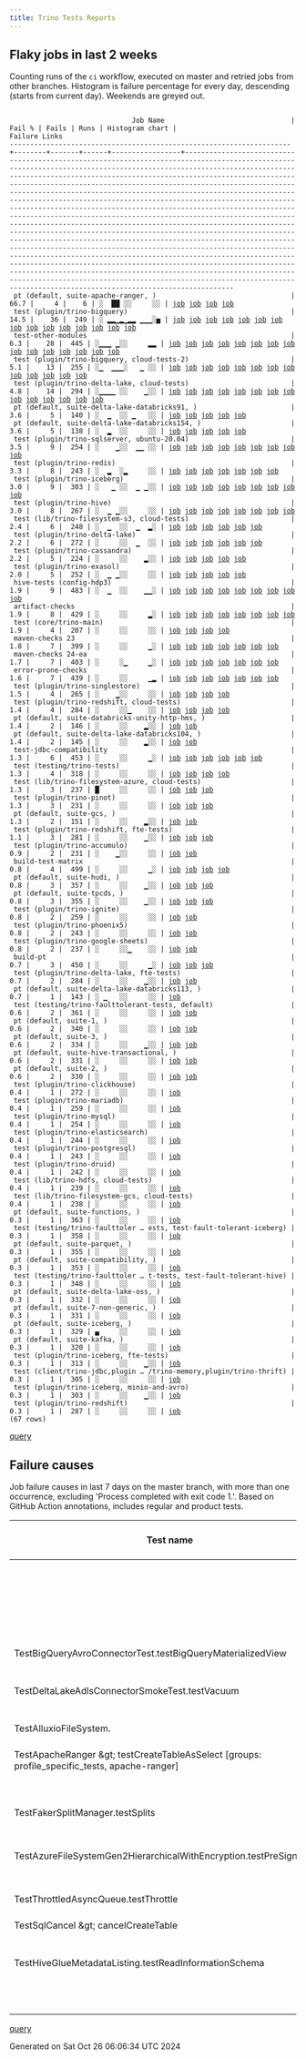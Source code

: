```yaml
---
title: Trino Tests Reports
---
```


## Flaky jobs in last 2 weeks

Counting runs of the `ci` workflow, executed on master and retried jobs from other branches.
Histogram is failure percentage for every day, descending (starts from current day).
Weekends are greyed out.
<pre><code>
                              Job Name                               | Fail % | Fails | Runs | Histogram chart |                                                                                                                                                                                                                                                                                                                                                                                                                                                                                                                                                                                                                  Failure Links                                                                                                                                                                                                                                                                                                                                                                                                                                                                                                                                                                                                                   
---------------------------------------------------------------------+--------+-------+------+-----------------+--------------------------------------------------------------------------------------------------------------------------------------------------------------------------------------------------------------------------------------------------------------------------------------------------------------------------------------------------------------------------------------------------------------------------------------------------------------------------------------------------------------------------------------------------------------------------------------------------------------------------------------------------------------------------------------------------------------------------------------------------------------------------------------------------------------------------------------------------------------------------------------------------------------------------------------------------------------------------------------------------------------------------------------------------------------------------------------------------------------------------------------------------------------------------------------------------------------------------------------------------
 pt (default, suite-apache-ranger, )                                 |   66.7 |     4 |    6 | ░  ██ ░░     ░░ | <a href="https://github.com/trinodb/trino/actions/runs/11474650113/job/31931316229">job</a> <a href="https://github.com/trinodb/trino/actions/runs/11475710373/job/31934638391">job</a> <a href="https://github.com/trinodb/trino/actions/runs/11484459097/job/31962769344">job</a> <a href="https://github.com/trinodb/trino/actions/runs/11466001479/job/31906256907">job</a>                                                                                                                                                                                                                                                                                                                                                                                                                                                                                                                                                                                                                                                                                                                                                                                                                                                                                                                  
 test (plugin/trino-bigquery)                                        |   14.5 |    36 |  249 | ░ ▂▂▁▂▁▂▂ ▁▁▁░▅ | <a href="https://github.com/trinodb/trino/actions/runs/11511346603/job/32044673588">job</a> <a href="https://github.com/trinodb/trino/actions/runs/11498429965/job/32004267237">job</a> <a href="https://github.com/trinodb/trino/actions/runs/11498830417/job/32005558499">job</a> <a href="https://github.com/trinodb/trino/actions/runs/11509181287/job/32038827244">job</a> <a href="https://github.com/trinodb/trino/actions/runs/11478815806/job/31943851046">job</a> <a href="https://github.com/trinodb/trino/actions/runs/11485165427/job/31964678267">job</a> <a href="https://github.com/trinodb/trino/actions/runs/11486370426/job/31968576914">job</a> <a href="https://github.com/trinodb/trino/actions/runs/11486859073/job/31970152565">job</a> <a href="https://github.com/trinodb/trino/actions/runs/11488326409/job/31974869351">job</a> <a href="https://github.com/trinodb/trino/actions/runs/11458751461/job/31881870267">job</a> <a href="https://github.com/trinodb/trino/actions/runs/11463950311/job/31899103201">job</a> <a href="https://github.com/trinodb/trino/actions/runs/11431314729/job/31800158019">job</a> <a href="https://github.com/trinodb/trino/actions/runs/11431666809/job/31801003723">job</a> <a href="https://github.com/trinodb/trino/actions/runs/11438245851/job/31819505860">job</a> <a href="https://github.com/trinodb/trino/actions/runs/11438245851/job/31819505860">job</a>  
 test-other-modules                                                  |    6.3 |    28 |  445 | ░▁▁▁ ▁░░     ▂▂ | <a href="https://github.com/trinodb/trino/actions/runs/11510548671/job/32042546422">job</a> <a href="https://github.com/trinodb/trino/actions/runs/11510548671/job/32042546422">job</a> <a href="https://github.com/trinodb/trino/actions/runs/11510548671/job/32043106652">job</a> <a href="https://github.com/trinodb/trino/actions/runs/11510548671/job/32043106652">job</a> <a href="https://github.com/trinodb/trino/actions/runs/11513454496/job/32050184041">job</a> <a href="https://github.com/trinodb/trino/actions/runs/11504748902/job/32024931689">job</a> <a href="https://github.com/trinodb/trino/actions/runs/11507317315/job/32033218876">job</a> <a href="https://github.com/trinodb/trino/actions/runs/11509181287/job/32038804199">job</a> <a href="https://github.com/trinodb/trino/actions/runs/11481568288/job/31952564620">job</a> <a href="https://github.com/trinodb/trino/actions/runs/11485165427/job/31964607680">job</a> <a href="https://github.com/trinodb/trino/actions/runs/11487102368/job/31970891007">job</a> <a href="https://github.com/trinodb/trino/actions/runs/11458751461/job/31881803336">job</a> <a href="https://github.com/trinodb/trino/actions/runs/11467666093/job/31911074971">job</a> <a href="https://github.com/trinodb/trino/actions/runs/11448477750/job/31852096810">job</a> <a href="https://github.com/trinodb/trino/actions/runs/11448477750/job/31852096810">job</a>  
 test (plugin/trino-bigquery, cloud-tests-2)                         |    5.1 |    13 |  255 | ░▁  ▁▁▁░   ▁ ░░ | <a href="https://github.com/trinodb/trino/actions/runs/11515778575/job/32057158027">job</a> <a href="https://github.com/trinodb/trino/actions/runs/11515778575/job/32057158027">job</a> <a href="https://github.com/trinodb/trino/actions/runs/11485159625/job/31964646515">job</a> <a href="https://github.com/trinodb/trino/actions/runs/11459618886/job/31884567035">job</a> <a href="https://github.com/trinodb/trino/actions/runs/11459618886/job/31884567035">job</a> <a href="https://github.com/trinodb/trino/actions/runs/11462480352/job/31894083628">job</a> <a href="https://github.com/trinodb/trino/actions/runs/11438245851/job/31819506631">job</a> <a href="https://github.com/trinodb/trino/actions/runs/11438245851/job/31819506631">job</a> <a href="https://github.com/trinodb/trino/actions/runs/11438245851/job/31822456669">job</a> <a href="https://github.com/trinodb/trino/actions/runs/11438245851/job/31822456669">job</a> <a href="https://github.com/trinodb/trino/actions/runs/11422842598/job/31781320179">job</a> <a href="https://github.com/trinodb/trino/actions/runs/11337589498/job/31529451339">job</a> <a href="https://github.com/trinodb/trino/actions/runs/11350021672/job/31567562937">job</a>                                                                                                                                                                  
 test (plugin/trino-delta-lake, cloud-tests)                         |    4.8 |    14 |  294 | ░▁▁▁▁ ░░    ▁░░ | <a href="https://github.com/trinodb/trino/actions/runs/11514105566/job/32052097734">job</a> <a href="https://github.com/trinodb/trino/actions/runs/11515826667/job/32057300427">job</a> <a href="https://github.com/trinodb/trino/actions/runs/11519292158/job/32068014481">job</a> <a href="https://github.com/trinodb/trino/actions/runs/11507317315/job/32033279899">job</a> <a href="https://github.com/trinodb/trino/actions/runs/11509181287/job/32038829409">job</a> <a href="https://github.com/trinodb/trino/actions/runs/11477122391/job/31938603612">job</a> <a href="https://github.com/trinodb/trino/actions/runs/11477122391/job/31938603612">job</a> <a href="https://github.com/trinodb/trino/actions/runs/11477122391/job/31938603612">job</a> <a href="https://github.com/trinodb/trino/actions/runs/11479497645/job/31946001787">job</a> <a href="https://github.com/trinodb/trino/actions/runs/11458819386/job/31882098636">job</a> <a href="https://github.com/trinodb/trino/actions/runs/11462164426/job/31893035744">job</a> <a href="https://github.com/trinodb/trino/actions/runs/11463950311/job/31899107870">job</a> <a href="https://github.com/trinodb/trino/actions/runs/11331578490/job/31511978078">job</a> <a href="https://github.com/trinodb/trino/actions/runs/11331578490/job/31511978078">job</a>                                                                                  
 pt (default, suite-delta-lake-databricks91, )                       |    3.6 |     5 |  140 | ░  ▁  ░░ ▁   ░░ | <a href="https://github.com/trinodb/trino/actions/runs/11473565113/job/31928243188">job</a> <a href="https://github.com/trinodb/trino/actions/runs/11473565113/job/31928243188">job</a> <a href="https://github.com/trinodb/trino/actions/runs/11473565113/job/31930467219">job</a> <a href="https://github.com/trinodb/trino/actions/runs/11473565113/job/31930467219">job</a> <a href="https://github.com/trinodb/trino/actions/runs/11388712148/job/31686805876">job</a>                                                                                                                                                                                                                                                                                                                                                                                                                                                                                                                                                                                                                                                                                                                                                                                                                                  
 pt (default, suite-delta-lake-databricks154, )                      |    3.6 |     5 |  138 | ░  ▂  ░░     ░░ | <a href="https://github.com/trinodb/trino/actions/runs/11473565113/job/31928245270">job</a> <a href="https://github.com/trinodb/trino/actions/runs/11473565113/job/31928245270">job</a> <a href="https://github.com/trinodb/trino/actions/runs/11473565113/job/31930470666">job</a> <a href="https://github.com/trinodb/trino/actions/runs/11473565113/job/31930470666">job</a> <a href="https://github.com/trinodb/trino/actions/runs/11488326409/job/31975229271">job</a>                                                                                                                                                                                                                                                                                                                                                                                                                                                                                                                                                                                                                                                                                                                                                                                                                                  
 test (plugin/trino-sqlserver, ubuntu-20.04)                         |    3.5 |     9 |  254 | ░    ▁░░  ▁▁ ░░ | <a href="https://github.com/trinodb/trino/actions/runs/11510786207/job/32043194838">job</a> <a href="https://github.com/trinodb/trino/actions/runs/11448477750/job/31852158925">job</a> <a href="https://github.com/trinodb/trino/actions/runs/11448477750/job/31852158925">job</a> <a href="https://github.com/trinodb/trino/actions/runs/11392224366/job/31697871028">job</a> <a href="https://github.com/trinodb/trino/actions/runs/11369747939/job/31627990039">job</a> <a href="https://github.com/trinodb/trino/actions/runs/11375420727/job/31646082574">job</a> <a href="https://github.com/trinodb/trino/actions/runs/11375420727/job/31646082574">job</a> <a href="https://github.com/trinodb/trino/actions/runs/11341389153/job/31539635638">job</a> <a href="https://github.com/trinodb/trino/actions/runs/11350688308/job/31569731974">job</a>                                                                                                                                                                                                                                                                                                                                                                                                                                                                                                  
 test (plugin/trino-redis)                                           |    3.3 |     8 |  243 | ░  ▂  ░▂     ░░ | <a href="https://github.com/trinodb/trino/actions/runs/11477122391/job/31938614348">job</a> <a href="https://github.com/trinodb/trino/actions/runs/11477122391/job/31938614348">job</a> <a href="https://github.com/trinodb/trino/actions/runs/11477122391/job/31938614348">job</a> <a href="https://github.com/trinodb/trino/actions/runs/11477122391/job/31944697066">job</a> <a href="https://github.com/trinodb/trino/actions/runs/11477122391/job/31944697066">job</a> <a href="https://github.com/trinodb/trino/actions/runs/11420350164/job/31775983964">job</a> <a href="https://github.com/trinodb/trino/actions/runs/11420350164/job/31775983964">job</a>                                                                                                                                                                                                                                                                                                                                                                                                                                                                                                                                                                                                                                                                  
 test (plugin/trino-iceberg)                                         |    3.0 |     9 |  303 | ░   ▁ ░░  ▁ ▁░░ | <a href="https://github.com/trinodb/trino/actions/runs/11475793529/job/31934496426">job</a> <a href="https://github.com/trinodb/trino/actions/runs/11476786368/job/31937609992">job</a> <a href="https://github.com/trinodb/trino/actions/runs/11458751461/job/31881880184">job</a> <a href="https://github.com/trinodb/trino/actions/runs/11459618886/job/31884574354">job</a> <a href="https://github.com/trinodb/trino/actions/runs/11459618886/job/31884574354">job</a> <a href="https://github.com/trinodb/trino/actions/runs/11448859168/job/31853308876">job</a> <a href="https://github.com/trinodb/trino/actions/runs/11359681622/job/31596181425">job</a> <a href="https://github.com/trinodb/trino/actions/runs/11359681622/job/31596181425">job</a> <a href="https://github.com/trinodb/trino/actions/runs/11329952318/job/31506724432">job</a>                                                                                                                                                                                                                                                                                                                                                                                                                                                                                                  
 test (plugin/trino-hive)                                            |    3.0 |     8 |  267 | ░  ▁ ▁░░     ░░ | <a href="https://github.com/trinodb/trino/actions/runs/11511346603/job/32044676847">job</a> <a href="https://github.com/trinodb/trino/actions/runs/11498429965/job/32004274031">job</a> <a href="https://github.com/trinodb/trino/actions/runs/11473565113/job/31928050050">job</a> <a href="https://github.com/trinodb/trino/actions/runs/11473565113/job/31928050050">job</a> <a href="https://github.com/trinodb/trino/actions/runs/11466410175/job/31907085039">job</a> <a href="https://github.com/trinodb/trino/actions/runs/11440463698/job/31826423900">job</a> <a href="https://github.com/trinodb/trino/actions/runs/11440463698/job/31829433028">job</a> <a href="https://github.com/trinodb/trino/actions/runs/11408701078/job/31747509828">job</a>                                                                                                                                                                                                                                                                                                                                                                                                                                                                                                                                                                                  
 test (lib/trino-filesystem-s3, cloud-tests)                         |    2.4 |     6 |  248 | ░  ▁  ░░  ▁  ▂░ | <a href="https://github.com/trinodb/trino/actions/runs/11475332426/job/31933018517">job</a> <a href="https://github.com/trinodb/trino/actions/runs/11475332426/job/31933018517">job</a> <a href="https://github.com/trinodb/trino/actions/runs/11369877145/job/31628397748">job</a> <a href="https://github.com/trinodb/trino/actions/runs/11374715269/job/31644033208">job</a> <a href="https://github.com/trinodb/trino/actions/runs/11313509881/job/31462384787">job</a> <a href="https://github.com/trinodb/trino/actions/runs/11313509881/job/31462384787">job</a>                                                                                                                                                                                                                                                                                                                                                                                                                                                                                                                                                                                                                                                                                                                                                  
 test (plugin/trino-delta-lake)                                      |    2.2 |     6 |  272 | ░     ░░  ▁  ░░ | <a href="https://github.com/trinodb/trino/actions/runs/11477573969/job/31940043514">job</a> <a href="https://github.com/trinodb/trino/actions/runs/11462480352/job/31894088169">job</a> <a href="https://github.com/trinodb/trino/actions/runs/11449025798/job/31853807437">job</a> <a href="https://github.com/trinodb/trino/actions/runs/11388712148/job/31686395544">job</a> <a href="https://github.com/trinodb/trino/actions/runs/11359681622/job/31596179238">job</a> <a href="https://github.com/trinodb/trino/actions/runs/11359681622/job/31596179238">job</a>                                                                                                                                                                                                                                                                                                                                                                                                                                                                                                                                                                                                                                                                                                                                                  
 test (plugin/trino-cassandra)                                       |    2.2 |     5 |  224 | ░     ░░    ▂░░ | <a href="https://github.com/trinodb/trino/actions/runs/11456844160/job/31875948135">job</a> <a href="https://github.com/trinodb/trino/actions/runs/11329952318/job/31506718143">job</a> <a href="https://github.com/trinodb/trino/actions/runs/11330500696/job/31508552313">job</a> <a href="https://github.com/trinodb/trino/actions/runs/11331578490/job/31511976496">job</a> <a href="https://github.com/trinodb/trino/actions/runs/11331578490/job/31511976496">job</a>                                                                                                                                                                                                                                                                                                                                                                                                                                                                                                                                                                                                                                                                                                                                                                                                                                  
 test (plugin/trino-exasol)                                          |    2.0 |     5 |  252 | ░  ▁ ▁░░     ░░ | <a href="https://github.com/trinodb/trino/actions/runs/11511562147/job/32045208938">job</a> <a href="https://github.com/trinodb/trino/actions/runs/11479497645/job/31946003279">job</a> <a href="https://github.com/trinodb/trino/actions/runs/11485159625/job/31964650666">job</a> <a href="https://github.com/trinodb/trino/actions/runs/11432126201/job/31802131363">job</a> <a href="https://github.com/trinodb/trino/actions/runs/11448859168/job/31853307444">job</a>                                                                                                                                                                                                                                                                                                                                                                                                                                                                                                                                                                                                                                                                                                                                                                                                                                  
 hive-tests (config-hdp3)                                            |    1.9 |     9 |  483 | ░  ▁  ░░    ▁▁░ | <a href="https://github.com/trinodb/trino/actions/runs/11473565113/job/31928005574">job</a> <a href="https://github.com/trinodb/trino/actions/runs/11473565113/job/31928005574">job</a> <a href="https://github.com/trinodb/trino/actions/runs/11473565113/job/31930459256">job</a> <a href="https://github.com/trinodb/trino/actions/runs/11473565113/job/31930459256">job</a> <a href="https://github.com/trinodb/trino/actions/runs/11487102368/job/31970890450">job</a> <a href="https://github.com/trinodb/trino/actions/runs/11391536876/job/31695549609">job</a> <a href="https://github.com/trinodb/trino/actions/runs/11319260540/job/31475042950">job</a> <a href="https://github.com/trinodb/trino/actions/runs/11330500696/job/31508466918">job</a> <a href="https://github.com/trinodb/trino/actions/runs/11313212995/job/31461691828">job</a>                                                                                                                                                                                                                                                                                                                                                                                                                                                                                                  
 artifact-checks                                                     |    1.9 |     8 |  429 | ░     ░░     ▂░ | <a href="https://github.com/trinodb/trino/actions/runs/11482241682/job/31954834592">job</a> <a href="https://github.com/trinodb/trino/actions/runs/11487102368/job/31970888300">job</a> <a href="https://github.com/trinodb/trino/actions/runs/11462480352/job/31893974692">job</a> <a href="https://github.com/trinodb/trino/actions/runs/11371935180/job/31635111790">job</a> <a href="https://github.com/trinodb/trino/actions/runs/11319260540/job/31475042557">job</a> <a href="https://github.com/trinodb/trino/actions/runs/11313212995/job/31461691225">job</a> <a href="https://github.com/trinodb/trino/actions/runs/11317299889/job/31470573524">job</a> <a href="https://github.com/trinodb/trino/actions/runs/11317299889/job/31470573524">job</a>                                                                                                                                                                                                                                                                                                                                                                                                                                                                                                                                                                                  
 test (core/trino-main)                                              |    1.9 |     4 |  207 | ░     ░░     ░░ | <a href="https://github.com/trinodb/trino/actions/runs/11510786207/job/32043184205">job</a> <a href="https://github.com/trinodb/trino/actions/runs/11488326409/job/31974866078">job</a> <a href="https://github.com/trinodb/trino/actions/runs/11456188980/job/31873847080">job</a> <a href="https://github.com/trinodb/trino/actions/runs/11370442276/job/31630300987">job</a>                                                                                                                                                                                                                                                                                                                                                                                                                                                                                                                                                                                                                                                                                                                                                                                                                                                                                                                  
 maven-checks 23                                                     |    1.8 |     7 |  399 | ░     ░░     ▁░ | <a href="https://github.com/trinodb/trino/actions/runs/11496321449/job/31997706355">job</a> <a href="https://github.com/trinodb/trino/actions/runs/11487102368/job/31970889056">job</a> <a href="https://github.com/trinodb/trino/actions/runs/11456845531/job/31875861471">job</a> <a href="https://github.com/trinodb/trino/actions/runs/11384047749/job/31670938779">job</a> <a href="https://github.com/trinodb/trino/actions/runs/11354087689/job/31580577103">job</a> <a href="https://github.com/trinodb/trino/actions/runs/11319260540/job/31475043123">job</a> <a href="https://github.com/trinodb/trino/actions/runs/11313212995/job/31461691929">job</a>                                                                                                                                                                                                                                                                                                                                                                                                                                                                                                                                                                                                                                                                  
 maven-checks 24-ea                                                  |    1.7 |     7 |  403 | ░     ░▁     ▁░ | <a href="https://github.com/trinodb/trino/actions/runs/11482241682/job/31954836019">job</a> <a href="https://github.com/trinodb/trino/actions/runs/11487102368/job/31970889602">job</a> <a href="https://github.com/trinodb/trino/actions/runs/11417494055/job/31769884419">job</a> <a href="https://github.com/trinodb/trino/actions/runs/11384047749/job/31670939146">job</a> <a href="https://github.com/trinodb/trino/actions/runs/11337540050/job/31529301997">job</a> <a href="https://github.com/trinodb/trino/actions/runs/11319260540/job/31475043655">job</a> <a href="https://github.com/trinodb/trino/actions/runs/11313212995/job/31461692077">job</a>                                                                                                                                                                                                                                                                                                                                                                                                                                                                                                                                                                                                                                                                  
 error-prone-checks                                                  |    1.6 |     7 |  439 | ░     ░░     ▁▂ | <a href="https://github.com/trinodb/trino/actions/runs/11487102368/job/31970890166">job</a> <a href="https://github.com/trinodb/trino/actions/runs/11412425941/job/31758379349">job</a> <a href="https://github.com/trinodb/trino/actions/runs/11391536876/job/31695549325">job</a> <a href="https://github.com/trinodb/trino/actions/runs/11319260540/job/31475042805">job</a> <a href="https://github.com/trinodb/trino/actions/runs/11313212995/job/31461691717">job</a> <a href="https://github.com/trinodb/trino/actions/runs/11305150222/job/31444346744">job</a> <a href="https://github.com/trinodb/trino/actions/runs/11305241761/job/31444549220">job</a>                                                                                                                                                                                                                                                                                                                                                                                                                                                                                                                                                                                                                                                                  
 test (plugin/trino-singlestore)                                     |    1.5 |     4 |  265 | ░    ▁░░     ░░ | <a href="https://github.com/trinodb/trino/actions/runs/11474650113/job/31931008499">job</a> <a href="https://github.com/trinodb/trino/actions/runs/11438245851/job/31819520247">job</a> <a href="https://github.com/trinodb/trino/actions/runs/11438245851/job/31819520247">job</a> <a href="https://github.com/trinodb/trino/actions/runs/11361683885/job/31602004108">job</a>                                                                                                                                                                                                                                                                                                                                                                                                                                                                                                                                                                                                                                                                                                                                                                                                                                                                                                                  
 test (plugin/trino-redshift, cloud-tests)                           |    1.4 |     4 |  284 | ░     ░░▁    ░░ | <a href="https://github.com/trinodb/trino/actions/runs/11492495019/job/31986688204">job</a> <a href="https://github.com/trinodb/trino/actions/runs/11471615727/job/31922857380">job</a> <a href="https://github.com/trinodb/trino/actions/runs/11408701078/job/31747516360">job</a> <a href="https://github.com/trinodb/trino/actions/runs/11330500696/job/31508567451">job</a>                                                                                                                                                                                                                                                                                                                                                                                                                                                                                                                                                                                                                                                                                                                                                                                                                                                                                                                  
 pt (default, suite-databricks-unity-http-hms, )                     |    1.4 |     2 |  146 | ░     ░░    ▂░░ | <a href="https://github.com/trinodb/trino/actions/runs/11329969097/job/31507182160">job</a> <a href="https://github.com/trinodb/trino/actions/runs/11329969097/job/31507182160">job</a>                                                                                                                                                                                                                                                                                                                                                                                                                                                                                                                                                                                                                                                                                                                                                                                                                                                                                                                                                                                                                                                                                  
 pt (default, suite-delta-lake-databricks104, )                      |    1.4 |     2 |  145 | ░     ░░    ▂░░ | <a href="https://github.com/trinodb/trino/actions/runs/11329969097/job/31507177962">job</a> <a href="https://github.com/trinodb/trino/actions/runs/11329969097/job/31507177962">job</a>                                                                                                                                                                                                                                                                                                                                                                                                                                                                                                                                                                                                                                                                                                                                                                                                                                                                                                                                                                                                                                                                                  
 test-jdbc-compatibility                                             |    1.3 |     6 |  453 | ░     ░░     ▁░ | <a href="https://github.com/trinodb/trino/actions/runs/11486370426/job/31968526168">job</a> <a href="https://github.com/trinodb/trino/actions/runs/11487102368/job/31970890740">job</a> <a href="https://github.com/trinodb/trino/actions/runs/11391536876/job/31695550159">job</a> <a href="https://github.com/trinodb/trino/actions/runs/11374715269/job/31643994858">job</a> <a href="https://github.com/trinodb/trino/actions/runs/11319260540/job/31475043260">job</a> <a href="https://github.com/trinodb/trino/actions/runs/11313212995/job/31461692207">job</a>                                                                                                                                                                                                                                                                                                                                                                                                                                                                                                                                                                                                                                                                                                                                                  
 test (testing/trino-tests)                                          |    1.3 |     4 |  318 | ░     ░░     ░░ | <a href="https://github.com/trinodb/trino/actions/runs/11510786207/job/32043195811">job</a> <a href="https://github.com/trinodb/trino/actions/runs/11503237806/job/32020150262">job</a> <a href="https://github.com/trinodb/trino/actions/runs/11431666809/job/31801010867">job</a> <a href="https://github.com/trinodb/trino/actions/runs/11354087689/job/31580619995">job</a>                                                                                                                                                                                                                                                                                                                                                                                                                                                                                                                                                                                                                                                                                                                                                                                                                                                                                                                  
 test (lib/trino-filesystem-azure, cloud-tests)                      |    1.3 |     3 |  237 | █     ░░     ░░ | <a href="https://github.com/trinodb/trino/actions/runs/11527400396/job/32093120107">job</a> <a href="https://github.com/trinodb/trino/actions/runs/11488326409/job/31974867744">job</a> <a href="https://github.com/trinodb/trino/actions/runs/11374715269/job/31644032618">job</a>                                                                                                                                                                                                                                                                                                                                                                                                                                                                                                                                                                                                                                                                                                                                                                                                                                                                                                                                                                                                  
 test (plugin/trino-pinot)                                           |    1.3 |     3 |  231 | ░     ░░     ░░ | <a href="https://github.com/trinodb/trino/actions/runs/11510786207/job/32043192922">job</a> <a href="https://github.com/trinodb/trino/actions/runs/11455851787/job/31872805330">job</a> <a href="https://github.com/trinodb/trino/actions/runs/11432126201/job/31802134789">job</a>                                                                                                                                                                                                                                                                                                                                                                                                                                                                                                                                                                                                                                                                                                                                                                                                                                                                                                                                                                                                  
 pt (default, suite-gcs, )                                           |    1.3 |     2 |  151 | ░     ░░    ▂░░ | <a href="https://github.com/trinodb/trino/actions/runs/11486859073/job/31970513086">job</a> <a href="https://github.com/trinodb/trino/actions/runs/11329952318/job/31507151189">job</a>                                                                                                                                                                                                                                                                                                                                                                                                                                                                                                                                                                                                                                                                                                                                                                                                                                                                                                                                                                                                                                                                                  
 test (plugin/trino-redshift, fte-tests)                             |    1.1 |     3 |  281 | ░     ░░    ▁░░ | <a href="https://github.com/trinodb/trino/actions/runs/11330500696/job/31508567935">job</a> <a href="https://github.com/trinodb/trino/actions/runs/11331578490/job/31511988536">job</a> <a href="https://github.com/trinodb/trino/actions/runs/11331578490/job/31511988536">job</a>                                                                                                                                                                                                                                                                                                                                                                                                                                                                                                                                                                                                                                                                                                                                                                                                                                                                                                                                                                                                  
 test (plugin/trino-accumulo)                                        |    0.9 |     2 |  231 | ░    ▁░░     ░░ | <a href="https://github.com/trinodb/trino/actions/runs/11448477750/job/31852145323">job</a> <a href="https://github.com/trinodb/trino/actions/runs/11448477750/job/31852145323">job</a>                                                                                                                                                                                                                                                                                                                                                                                                                                                                                                                                                                                                                                                                                                                                                                                                                                                                                                                                                                                                                                                                                  
 build-test-matrix                                                   |    0.8 |     4 |  499 | ░     ░░     ▁░ | <a href="https://github.com/trinodb/trino/actions/runs/11487102368/job/31970889898">job</a> <a href="https://github.com/trinodb/trino/actions/runs/11391536876/job/31695551054">job</a> <a href="https://github.com/trinodb/trino/actions/runs/11319260540/job/31475042222">job</a> <a href="https://github.com/trinodb/trino/actions/runs/11313212995/job/31461691515">job</a>                                                                                                                                                                                                                                                                                                                                                                                                                                                                                                                                                                                                                                                                                                                                                                                                                                                                                                                  
 pt (default, suite-hudi, )                                          |    0.8 |     3 |  357 | ░     ░░    ▁░░ | <a href="https://github.com/trinodb/trino/actions/runs/11329969097/job/31507190150">job</a> <a href="https://github.com/trinodb/trino/actions/runs/11329969097/job/31507190150">job</a> <a href="https://github.com/trinodb/trino/actions/runs/11330500696/job/31509051396">job</a>                                                                                                                                                                                                                                                                                                                                                                                                                                                                                                                                                                                                                                                                                                                                                                                                                                                                                                                                                                                                  
 pt (default, suite-tpcds, )                                         |    0.8 |     3 |  355 | ░     ░░    ▁░░ | <a href="https://github.com/trinodb/trino/actions/runs/11510786207/job/32043391422">job</a> <a href="https://github.com/trinodb/trino/actions/runs/11329969097/job/31507184336">job</a> <a href="https://github.com/trinodb/trino/actions/runs/11329969097/job/31507184336">job</a>                                                                                                                                                                                                                                                                                                                                                                                                                                                                                                                                                                                                                                                                                                                                                                                                                                                                                                                                                                                                  
 test (plugin/trino-ignite)                                          |    0.8 |     2 |  259 | ░     ░░     ░░ | <a href="https://github.com/trinodb/trino/actions/runs/11510786207/job/32043191153">job</a> <a href="https://github.com/trinodb/trino/actions/runs/11330500696/job/31508561681">job</a>                                                                                                                                                                                                                                                                                                                                                                                                                                                                                                                                                                                                                                                                                                                                                                                                                                                                                                                                                                                                                                                                                  
 test (plugin/trino-phoenix5)                                        |    0.8 |     2 |  243 | ░     ░░     ░░ | <a href="https://github.com/trinodb/trino/actions/runs/11431314729/job/31800162551">job</a> <a href="https://github.com/trinodb/trino/actions/runs/11374715269/job/31644042059">job</a>                                                                                                                                                                                                                                                                                                                                                                                                                                                                                                                                                                                                                                                                                                                                                                                                                                                                                                                                                                                                                                                                                  
 test (plugin/trino-google-sheets)                                   |    0.8 |     2 |  237 | ░     ░░▁    ░░ | <a href="https://github.com/trinodb/trino/actions/runs/11432130833/job/31802145774">job</a> <a href="https://github.com/trinodb/trino/actions/runs/11408701078/job/31747509555">job</a>                                                                                                                                                                                                                                                                                                                                                                                                                                                                                                                                                                                                                                                                                                                                                                                                                                                                                                                                                                                                                                                                                  
 build-pt                                                            |    0.7 |     3 |  450 | ░     ░░     ▁░ | <a href="https://github.com/trinodb/trino/actions/runs/11487102368/job/31970889324">job</a> <a href="https://github.com/trinodb/trino/actions/runs/11319260540/job/31475042462">job</a> <a href="https://github.com/trinodb/trino/actions/runs/11313212995/job/31461691432">job</a>                                                                                                                                                                                                                                                                                                                                                                                                                                                                                                                                                                                                                                                                                                                                                                                                                                                                                                                                                                                                  
 test (plugin/trino-delta-lake, fte-tests)                           |    0.7 |     2 |  284 | ░     ░░    ▁░░ | <a href="https://github.com/trinodb/trino/actions/runs/11329969097/job/31506798219">job</a> <a href="https://github.com/trinodb/trino/actions/runs/11329969097/job/31506798219">job</a>                                                                                                                                                                                                                                                                                                                                                                                                                                                                                                                                                                                                                                                                                                                                                                                                                                                                                                                                                                                                                                                                                  
 pt (default, suite-delta-lake-databricks113, )                      |    0.7 |     1 |  143 | ░ ▁   ░░     ░░ | <a href="https://github.com/trinodb/trino/actions/runs/11504748902/job/32025562742">job</a>                                                                                                                                                                                                                                                                                                                                                                                                                                                                                                                                                                                                                                                                                                                                                                                                                                                                                                                                                                                                                                                                                                                                                                  
 test (testing/trino-faulttolerant-tests, default)                   |    0.6 |     2 |  361 | ░     ░░     ░░ | <a href="https://github.com/trinodb/trino/actions/runs/11510786207/job/32043195020">job</a> <a href="https://github.com/trinodb/trino/actions/runs/11330500696/job/31508569938">job</a>                                                                                                                                                                                                                                                                                                                                                                                                                                                                                                                                                                                                                                                                                                                                                                                                                                                                                                                                                                                                                                                                                  
 pt (default, suite-1, )                                             |    0.6 |     2 |  340 | ░     ░░     ░░ | <a href="https://github.com/trinodb/trino/actions/runs/11491039654/job/31982975631">job</a> <a href="https://github.com/trinodb/trino/actions/runs/11485159625/job/31965072271">job</a>                                                                                                                                                                                                                                                                                                                                                                                                                                                                                                                                                                                                                                                                                                                                                                                                                                                                                                                                                                                                                                                                                  
 pt (default, suite-3, )                                             |    0.6 |     2 |  334 | ░     ░░    ▁░░ | <a href="https://github.com/trinodb/trino/actions/runs/11329969097/job/31507173301">job</a> <a href="https://github.com/trinodb/trino/actions/runs/11329969097/job/31507173301">job</a>                                                                                                                                                                                                                                                                                                                                                                                                                                                                                                                                                                                                                                                                                                                                                                                                                                                                                                                                                                                                                                                                                  
 pt (default, suite-hive-transactional, )                            |    0.6 |     2 |  331 | ░     ░░     ░░ | <a href="https://github.com/trinodb/trino/actions/runs/11511562147/job/32045380955">job</a> <a href="https://github.com/trinodb/trino/actions/runs/11498830417/job/32006025782">job</a>                                                                                                                                                                                                                                                                                                                                                                                                                                                                                                                                                                                                                                                                                                                                                                                                                                                                                                                                                                                                                                                                                  
 pt (default, suite-2, )                                             |    0.6 |     2 |  330 | ░     ░░     ░░ | <a href="https://github.com/trinodb/trino/actions/runs/11381789037/job/31664587604">job</a> <a href="https://github.com/trinodb/trino/actions/runs/11330500696/job/31509040199">job</a>                                                                                                                                                                                                                                                                                                                                                                                                                                                                                                                                                                                                                                                                                                                                                                                                                                                                                                                                                                                                                                                                                  
 test (plugin/trino-clickhouse)                                      |    0.4 |     1 |  272 | ░     ░░     ░░ | <a href="https://github.com/trinodb/trino/actions/runs/11510786207/job/32043187094">job</a>                                                                                                                                                                                                                                                                                                                                                                                                                                                                                                                                                                                                                                                                                                                                                                                                                                                                                                                                                                                                                                                                                                                                                                  
 test (plugin/trino-mariadb)                                         |    0.4 |     1 |  259 | ░     ░░     ░░ | <a href="https://github.com/trinodb/trino/actions/runs/11510786207/job/32043191672">job</a>                                                                                                                                                                                                                                                                                                                                                                                                                                                                                                                                                                                                                                                                                                                                                                                                                                                                                                                                                                                                                                                                                                                                                                  
 test (plugin/trino-mysql)                                           |    0.4 |     1 |  254 | ░     ░░     ░░ | <a href="https://github.com/trinodb/trino/actions/runs/11510786207/job/32043192004">job</a>                                                                                                                                                                                                                                                                                                                                                                                                                                                                                                                                                                                                                                                                                                                                                                                                                                                                                                                                                                                                                                                                                                                                                                  
 test (plugin/trino-elasticsearch)                                   |    0.4 |     1 |  244 | ░     ░░     ░░ | <a href="https://github.com/trinodb/trino/actions/runs/11330500696/job/31508557410">job</a>                                                                                                                                                                                                                                                                                                                                                                                                                                                                                                                                                                                                                                                                                                                                                                                                                                                                                                                                                                                                                                                                                                                                                                  
 test (plugin/trino-postgresql)                                      |    0.4 |     1 |  243 | ░     ░░     ░░ | <a href="https://github.com/trinodb/trino/actions/runs/11510786207/job/32043193106">job</a>                                                                                                                                                                                                                                                                                                                                                                                                                                                                                                                                                                                                                                                                                                                                                                                                                                                                                                                                                                                                                                                                                                                                                                  
 test (plugin/trino-druid)                                           |    0.4 |     1 |  242 | ░     ░░     ░░ | <a href="https://github.com/trinodb/trino/actions/runs/11329952318/job/31506720871">job</a>                                                                                                                                                                                                                                                                                                                                                                                                                                                                                                                                                                                                                                                                                                                                                                                                                                                                                                                                                                                                                                                                                                                                                                  
 test (lib/trino-hdfs, cloud-tests)                                  |    0.4 |     1 |  239 | ░     ░░     ░░ | <a href="https://github.com/trinodb/trino/actions/runs/11330500696/job/31508550497">job</a>                                                                                                                                                                                                                                                                                                                                                                                                                                                                                                                                                                                                                                                                                                                                                                                                                                                                                                                                                                                                                                                                                                                                                                  
 test (lib/trino-filesystem-gcs, cloud-tests)                        |    0.4 |     1 |  238 | ░     ░░     ░░ | <a href="https://github.com/trinodb/trino/actions/runs/11330500696/job/31508549662">job</a>                                                                                                                                                                                                                                                                                                                                                                                                                                                                                                                                                                                                                                                                                                                                                                                                                                                                                                                                                                                                                                                                                                                                                                  
 pt (default, suite-functions, )                                     |    0.3 |     1 |  363 | ░     ░░     ░░ | <a href="https://github.com/trinodb/trino/actions/runs/11510786207/job/32043391137">job</a>                                                                                                                                                                                                                                                                                                                                                                                                                                                                                                                                                                                                                                                                                                                                                                                                                                                                                                                                                                                                                                                                                                                                                                  
 test (testing/trino-faulttoler … ests, test-fault-tolerant-iceberg) |    0.3 |     1 |  358 | ░     ░░     ░░ | <a href="https://github.com/trinodb/trino/actions/runs/11330500696/job/31508570946">job</a>                                                                                                                                                                                                                                                                                                                                                                                                                                                                                                                                                                                                                                                                                                                                                                                                                                                                                                                                                                                                                                                                                                                                                                  
 pt (default, suite-parquet, )                                       |    0.3 |     1 |  355 | ░     ░░     ░░ | <a href="https://github.com/trinodb/trino/actions/runs/11510786207/job/32043391978">job</a>                                                                                                                                                                                                                                                                                                                                                                                                                                                                                                                                                                                                                                                                                                                                                                                                                                                                                                                                                                                                                                                                                                                                                                  
 pt (default, suite-compatibility, )                                 |    0.3 |     1 |  353 | ░     ░░     ░░ | <a href="https://github.com/trinodb/trino/actions/runs/11329952318/job/31507155250">job</a>                                                                                                                                                                                                                                                                                                                                                                                                                                                                                                                                                                                                                                                                                                                                                                                                                                                                                                                                                                                                                                                                                                                                                                  
 test (testing/trino-faulttoler … t-tests, test-fault-tolerant-hive) |    0.3 |     1 |  348 | ░     ░░     ░░ | <a href="https://github.com/trinodb/trino/actions/runs/11330500696/job/31508570592">job</a>                                                                                                                                                                                                                                                                                                                                                                                                                                                                                                                                                                                                                                                                                                                                                                                                                                                                                                                                                                                                                                                                                                                                                                  
 pt (default, suite-delta-lake-oss, )                                |    0.3 |     1 |  332 | ░     ░░     ░░ | <a href="https://github.com/trinodb/trino/actions/runs/11330500696/job/31509048876">job</a>                                                                                                                                                                                                                                                                                                                                                                                                                                                                                                                                                                                                                                                                                                                                                                                                                                                                                                                                                                                                                                                                                                                                                                  
 pt (default, suite-7-non-generic, )                                 |    0.3 |     1 |  331 | ░     ░░     ░░ | <a href="https://github.com/trinodb/trino/actions/runs/11329952318/job/31507161166">job</a>                                                                                                                                                                                                                                                                                                                                                                                                                                                                                                                                                                                                                                                                                                                                                                                                                                                                                                                                                                                                                                                                                                                                                                  
 pt (default, suite-iceberg, )                                       |    0.3 |     1 |  329 | ▄     ░░     ░░ | <a href="https://github.com/trinodb/trino/actions/runs/11527400396/job/32093305078">job</a>                                                                                                                                                                                                                                                                                                                                                                                                                                                                                                                                                                                                                                                                                                                                                                                                                                                                                                                                                                                                                                                                                                                                                                  
 pt (default, suite-kafka, )                                         |    0.3 |     1 |  320 | ░     ░░     ░░ | <a href="https://github.com/trinodb/trino/actions/runs/11330500696/job/31509049305">job</a>                                                                                                                                                                                                                                                                                                                                                                                                                                                                                                                                                                                                                                                                                                                                                                                                                                                                                                                                                                                                                                                                                                                                                                  
 test (plugin/trino-iceberg, fte-tests)                              |    0.3 |     1 |  313 | ░     ░░    ▁░░ | <a href="https://github.com/trinodb/trino/actions/runs/11330500696/job/31508560828">job</a>                                                                                                                                                                                                                                                                                                                                                                                                                                                                                                                                                                                                                                                                                                                                                                                                                                                                                                                                                                                                                                                                                                                                                                  
 test (client/trino-jdbc,plugin … /trino-memory,plugin/trino-thrift) |    0.3 |     1 |  305 | ░     ░░     ░░ | <a href="https://github.com/trinodb/trino/actions/runs/11475710373/job/31934199244">job</a>                                                                                                                                                                                                                                                                                                                                                                                                                                                                                                                                                                                                                                                                                                                                                                                                                                                                                                                                                                                                                                                                                                                                                                  
 test (plugin/trino-iceberg, minio-and-avro)                         |    0.3 |     1 |  303 | ░     ░░    ▁░░ | <a href="https://github.com/trinodb/trino/actions/runs/11329952318/job/31506725802">job</a>                                                                                                                                                                                                                                                                                                                                                                                                                                                                                                                                                                                                                                                                                                                                                                                                                                                                                                                                                                                                                                                                                                                                                                  
 test (plugin/trino-redshift)                                        |    0.3 |     1 |  287 | ░     ░░     ░░ | <a href="https://github.com/trinodb/trino/actions/runs/11330500696/job/31508566933">job</a>                                                                                                                                                                                                                                                                                                                                                                                                                                                                                                                                                                                                                                                                                                                                                                                                                                                                                                                                                                                                                                                                                                                                                                  
(67 rows)
</code></pre>
[query](https://github.com/trinodb/reports/blob/644240bb6a486a356360a4ffcaf1f75d1905681d/sql/tests/jobs.sql)

## Failure causes

Job failure causes in last 7 days on the master branch, with more than one occurrence,
excluding 'Process completed with exit code 1.'.
Based on GitHub Action annotations, includes regular and product tests.

| Test name                                                                                       | Message                                                                                                                                                                                                                                                                                       | Test failures | Run failures | % of runs | First seen at           | Last seen at            | Failure Links                                                                                                                                                                                                                                                                                                                                                                                                    |
| ----------------------------------------------------------------------------------------------- | --------------------------------------------------------------------------------------------------------------------------------------------------------------------------------------------------------------------------------------------------------------------------------------------- | -------------:| ------------:| ---------:| ----------------------- | ----------------------- | ---------------------------------------------------------------------------------------------------------------------------------------------------------------------------------------------------------------------------------------------------------------------------------------------------------------------------------------------------------------------------------------------------------------- |
|                                                                                                 | Canceling since a higher priority waiting request for 'workflow=ci,\&lt;br/\&gt;                                                                                                                                                                                                                    |            10 |            1 |       0.1 | 2024-10-24 00:23:36.000 | 2024-10-24 00:23:37.000 | <a href="https://github.com/trinodb/trino/actions/runs/11490281026/job/31980692168">job</a> <a href="https://github.com/trinodb/trino/actions/runs/11490281026/job/31980692475">job</a> <a href="https://github.com/trinodb/trino/actions/runs/11490281026/job/31980692682">job</a> <a href="https://github.com/trinodb/trino/actions/runs/11490281026/job/31980692908">job</a> <a href="https://github.com/trinodb/trino/actions/runs/11490281026/job/31980693219">job</a>  |
|                                                                                                 | The operation was canceled.                                                                                                                                                                                                                                                                   |             6 |            6 |       0.8 | 2024-10-21 03:35:28.000 | 2024-10-25 04:54:38.000 | <a href="https://github.com/trinodb/trino/actions/runs/11432126201/job/31802131363">job</a> <a href="https://github.com/trinodb/trino/actions/runs/11448859168/job/31853307444">job</a> <a href="https://github.com/trinodb/trino/actions/runs/11473565113/job/31928050050">job</a> <a href="https://github.com/trinodb/trino/actions/runs/11479497645/job/31946003279">job</a> <a href="https://github.com/trinodb/trino/actions/runs/11485159625/job/31964650666">job</a>  |
| TestBigQueryAvroConnectorTest.testBigQueryMaterializedView                                      | No valid spans, queries were executing concurrently                                                                                                                                                                                                                                           |             5 |            5 |       0.7 | 2024-10-22 16:13:13.000 | 2024-10-24 12:19:05.000 | <a href="https://github.com/trinodb/trino/actions/runs/11463950311/job/31899103201">job</a> <a href="https://github.com/trinodb/trino/actions/runs/11485165427/job/31964678267">job</a> <a href="https://github.com/trinodb/trino/actions/runs/11488326409/job/31974869351">job</a> <a href="https://github.com/trinodb/trino/actions/runs/11488329614/job/31974879772">job</a> <a href="https://github.com/trinodb/trino/actions/runs/11498830417/job/32005558499">job</a>  |
| TestDeltaLakeAdlsConnectorSmokeTest.testVacuum                                                  | expected: \&lt;br/\&gt;                                                                                                                                                                                                                                                                             |             5 |            5 |       0.7 | 2024-10-22 11:23:30.000 | 2024-10-25 13:59:14.000 | <a href="https://github.com/trinodb/trino/actions/runs/11458819386/job/31882098636">job</a> <a href="https://github.com/trinodb/trino/actions/runs/11463950311/job/31899107870">job</a> <a href="https://github.com/trinodb/trino/actions/runs/11477122391/job/31938603612">job</a> <a href="https://github.com/trinodb/trino/actions/runs/11507317315/job/32033279899">job</a> <a href="https://github.com/trinodb/trino/actions/runs/11519292158/job/32068014481">job</a>  |
| TestAlluxioFileSystem.                                                                          | org.testcontainers.containers.ContainerLaunchException: Container startup failed for image alluxio/alluxio:2.9.5                                                                                                                                                                              |             5 |            5 |       0.7 | 2024-10-22 20:32:21.000 | 2024-10-25 20:36:05.000 | <a href="https://github.com/trinodb/trino/actions/runs/11467666093/job/31911074971">job</a> <a href="https://github.com/trinodb/trino/actions/runs/11481568288/job/31952564620">job</a> <a href="https://github.com/trinodb/trino/actions/runs/11485165427/job/31964607680">job</a> <a href="https://github.com/trinodb/trino/actions/runs/11513454496/job/32050184041">job</a> <a href="https://github.com/trinodb/trino/actions/runs/11524748692/job/32085587921">job</a>  |
| TestApacheRanger \&gt; testCreateTableAsSelect \[groups: profile\_specific\_tests, apache-ranger\] | Guice configuration errors:\&lt;br/\&gt;                                                                                                                                                                                                                                                            |             3 |            3 |       0.4 | 2024-10-23 07:07:00.000 | 2024-10-23 17:00:07.000 | <a href="https://github.com/trinodb/trino/actions/runs/11474650113/job/31931316229">job</a> <a href="https://github.com/trinodb/trino/actions/runs/11475710373/job/31934638391">job</a> <a href="https://github.com/trinodb/trino/actions/runs/11484459097/job/31962769344">job</a>                                                                                                                                                                  |
|                                                                                                 | The action has timed out.                                                                                                                                                                                                                                                                     |             3 |            3 |       0.4 | 2024-10-19 12:33:06.000 | 2024-10-24 09:28:25.000 | <a href="https://github.com/trinodb/trino/actions/runs/11417494055/job/31769884419">job</a> <a href="https://github.com/trinodb/trino/actions/runs/11474650113/job/31931008499">job</a> <a href="https://github.com/trinodb/trino/actions/runs/11496321449/job/31997706355">job</a>                                                                                                                                                                  |
| TestFakerSplitManager.testSplits                                                                | Expecting ArrayList:\&lt;br/\&gt;                                                                                                                                                                                                                                                                   |             3 |            3 |       0.4 | 2024-10-24 18:16:20.000 | 2024-10-25 00:06:11.000 | <a href="https://github.com/trinodb/trino/actions/runs/11504748902/job/32024931689">job</a> <a href="https://github.com/trinodb/trino/actions/runs/11507317315/job/32033218876">job</a> <a href="https://github.com/trinodb/trino/actions/runs/11509181287/job/32038804199">job</a>                                                                                                                                                                  |
| TestAzureFileSystemGen2HierarchicalWithEncryption.testPreSignedUris                             | Failed to retrieve, got response code: 403, body: ﻿\&lt;?xml version="1.0" encoding="utf-8"?\&gt;\&lt;Error\&gt;\&lt;Code\&gt;AuthenticationFailed\&lt;/Code\&gt;\&lt;Message\&gt;Server failed to authenticate the request. Make sure the value of Authorization header is formed correctly including the signature.\&lt;br/\&gt; |             2 |            2 |       0.3 | 2024-10-23 21:27:08.000 | 2024-10-26 01:02:40.000 | <a href="https://github.com/trinodb/trino/actions/runs/11488326409/job/31974867744">job</a> <a href="https://github.com/trinodb/trino/actions/runs/11527400396/job/32093120107">job</a>                                                                                                                                                                                                                                                  |
| TestThrottledAsyncQueue.testThrottle                                                            | Expecting value to be false but was true                                                                                                                                                                                                                                                      |             2 |            2 |       0.3 | 2024-10-24 11:55:28.000 | 2024-10-25 03:50:31.000 | <a href="https://github.com/trinodb/trino/actions/runs/11498429965/job/32004274031">job</a> <a href="https://github.com/trinodb/trino/actions/runs/11511346603/job/32044676847">job</a>                                                                                                                                                                                                                                                  |
| TestSqlCancel \&gt; cancelCreateTable                                                              | Cannot invoke "org.eclipse.jetty.util.Pool.acquire\(\)" because "this.pool" is null                                                                                                                                                                                                           |             2 |            2 |       0.3 | 2024-10-23 18:03:41.000 | 2024-10-24 02:07:14.000 | <a href="https://github.com/trinodb/trino/actions/runs/11485159625/job/31965072271">job</a> <a href="https://github.com/trinodb/trino/actions/runs/11491039654/job/31982975631">job</a>                                                                                                                                                                                                                                                  |
| TestHiveGlueMetadataListing.testReadInformationSchema                                           | Error listing tables for catalog hive: com.google.common.util.concurrent.UncheckedExecutionException: java.lang.NullPointerException: Cannot invoke "String.hashCode\(\)" because "\&lt;local2\&gt;" is null                                                                                        |             2 |            1 |       0.1 | 2024-10-23 05:26:58.000 | 2024-10-23 06:47:23.000 | <a href="https://github.com/trinodb/trino/actions/runs/11473565113/job/31928005574">job</a> <a href="https://github.com/trinodb/trino/actions/runs/11473565113/job/31930459256">job</a>                                                                                                                                                                                                                                                  |
|                                                                                                 | unable to access 'https://github.com/trinodb/trino/': The requested URL returned error: 504                                                                                                                                                                                                   |             2 |            1 |       0.1 | 2024-10-23 09:48:35.000 | 2024-10-23 09:48:35.000 | <a href="https://github.com/trinodb/trino/actions/runs/11477122391/job/31938612006">job</a> <a href="https://github.com/trinodb/trino/actions/runs/11477122391/job/31944695143">job</a>                                                                                                                                                                                                                                                  |

[query](https://github.com/trinodb/reports/blob/644240bb6a486a356360a4ffcaf1f75d1905681d/sql/tests/annotations.sql)

Generated on Sat Oct 26 06:06:34 UTC 2024
